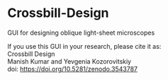# Crossbill-Design
GUI for designing oblique light-sheet microscopes


If you use this GUI in your research, please cite it as:  
Crossbill Design  
Manish Kumar and Yevgenia Kozorovitskiy  
doi: https://doi.org/10.5281/zenodo.3543787
